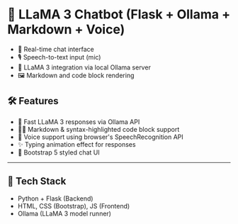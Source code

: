 # 🤖 LLaMA 3 Chatbot (Flask + Ollama + Markdown + Voice)


- 💬 Real-time chat interface
- 🎙️ Speech-to-text input (mic)
- 🧠 LLaMA 3 integration via local Ollama server
- 🖼️ Markdown and code block rendering


## 🛠 Features

- 🚀 Fast LLaMA 3 responses via Ollama API
- 🧑‍💻 Markdown & syntax-highlighted code block support
- 🎤 Voice support using browser's SpeechRecognition API
- ✨ Typing animation effect for responses
- 🎨 Bootstrap 5 styled chat UI

---

## 🧱 Tech Stack

- Python + Flask (Backend)
- HTML, CSS (Bootstrap), JS (Frontend)
- Ollama (LLaMA 3 model runner)
